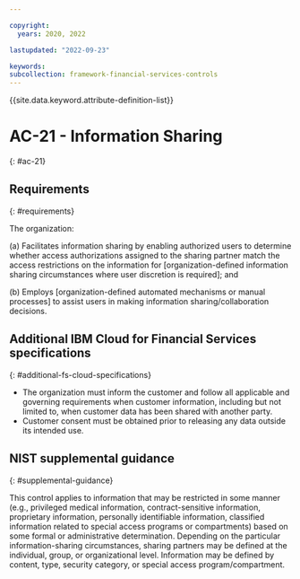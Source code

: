 ```yaml
---

copyright:
  years: 2020, 2022

lastupdated: "2022-09-23"

keywords: 
subcollection: framework-financial-services-controls
---
```


{{site.data.keyword.attribute-definition-list}}

# AC-21 - Information Sharing
{: #ac-21}

## Requirements
{: #requirements}

The organization:

(a) Facilitates information sharing by enabling authorized users to determine whether access authorizations assigned to the sharing partner match the access restrictions on the information for [organization-defined information sharing circumstances where user discretion is required]; and

(b) Employs [organization-defined automated mechanisms or manual processes] to assist users in making information sharing/collaboration decisions.

## Additional IBM Cloud for Financial Services specifications
{: #additional-fs-cloud-specifications}

- The organization must inform the customer and follow all applicable and governing requirements when customer information, including but not limited to, when customer data has been shared with another party.
- Customer consent must be obtained prior to releasing any data outside its intended use.

## NIST supplemental guidance
{: #supplemental-guidance}

This control applies to information that may be restricted in some manner (e.g., privileged medical information, contract-sensitive information, proprietary information, personally identifiable information, classified information related to special access programs or compartments) based on some formal or administrative determination. Depending on the particular information-sharing circumstances, sharing partners may be defined at the individual, group, or organizational level. Information may be defined by content, type, security category, or special access program/compartment.

